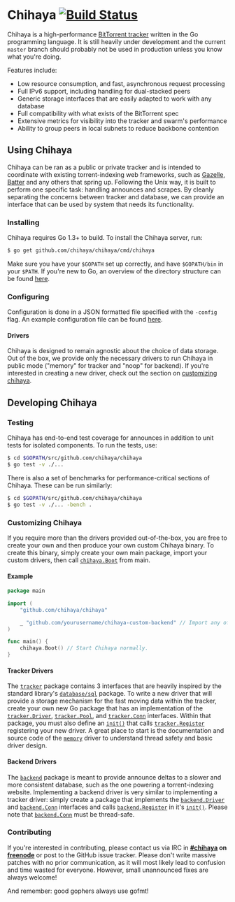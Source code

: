 # Chihaya [![Build Status](https://api.travis-ci.org/chihaya/chihaya.svg?branch=master)](https://travis-ci.org/chihaya/chihaya)

Chihaya is a high-performance [BitTorrent tracker](http://en.wikipedia.org/wiki/BitTorrent_tracker) written in the Go programming language. It is still heavily under development and the current `master` branch should probably not be used in production unless you know what you're doing.

Features include:

- Low resource consumption, and fast, asynchronous request processing
- Full IPv6 support, including handling for dual-stacked peers
- Generic storage interfaces that are easily adapted to work with any database
- Full compatibility with what exists of the BitTorrent spec
- Extensive metrics for visibility into the tracker and swarm's performance
- Ability to group peers in local subnets to reduce backbone contention

## Using Chihaya

Chihaya can be ran as a public or private tracker and is intended to coordinate with existing torrent-indexing web frameworks, such as [Gazelle], [Batter] and any others that spring up. Following the Unix way, it is built to perform one specific task: handling announces and scrapes. By cleanly separating the concerns between tracker and database, we can provide an interface that can be used by system that needs its functionality.

[batter]: https://github.com/wafflesfm/batter
[gazelle]: https://github.com/whatcd/gazelle

### Installing

Chihaya requires Go 1.3+ to build. To install the Chihaya server, run:

```sh
$ go get github.com/chihaya/chihaya/cmd/chihaya
```

Make sure you have your `$GOPATH` set up correctly, and have `$GOPATH/bin` in your `$PATH`. If you're new to Go, an overview of the directory structure can be found [here](http://golang.org/doc/code.html).

### Configuring

Configuration is done in a JSON formatted file specified with the `-config` flag. An example configuration file can be found [here](https://github.com/chihaya/chihaya/blob/master/example.json).

#### Drivers

Chihaya is designed to remain agnostic about the choice of data storage. Out of the box, we provide only the necessary drivers to run Chihaya in public mode ("memory" for tracker and "noop" for backend). If you're interested in creating a new driver, check out the section on [customizing chihaya].

[customizing chihaya]: https://github.com/chihaya/chihaya#customizing-chihaya


## Developing Chihaya

### Testing

Chihaya has end-to-end test coverage for announces in addition to unit tests for isolated components. To run the tests, use:

```sh
$ cd $GOPATH/src/github.com/chihaya/chihaya
$ go test -v ./...
```

There is also a set of benchmarks for performance-critical sections of Chihaya. These can be run similarly:

```sh
$ cd $GOPATH/src/github.com/chihaya/chihaya
$ go test -v ./... -bench .
```

### Customizing Chihaya

If you require more than the drivers provided out-of-the-box, you are free to create your own and then produce your own custom Chihaya binary. To create this binary, simply create your own main package, import your custom drivers, then call [`chihaya.Boot`] from main.

[`chihaya.Boot`]: http://godoc.org/github.com/chihaya/chihaya

#### Example

```go
package main

import (
	"github.com/chihaya/chihaya"

	_ "github.com/yourusername/chihaya-custom-backend" // Import any of your own drivers.
)

func main() {
	chihaya.Boot() // Start Chihaya normally.
}
```

#### Tracker Drivers

The [`tracker`] package contains 3 interfaces that are heavily inspired by the standard library's [`database/sql`] package. To write a new driver that will provide a storage mechanism for the fast moving data within the tracker, create your own new Go package that has an implementation of the [`tracker.Driver`], [`tracker.Pool`], and [`tracker.Conn`] interfaces. Within that package, you must also define an [`init()`] that calls [`tracker.Register`] registering your new driver. A great place to start is the documentation and source code of the [`memory`] driver to understand thread safety and basic driver design.

#### Backend Drivers

The [`backend`] package is meant to provide announce deltas to a slower and more consistent database, such as the one powering a torrent-indexing website. Implementing a backend driver is very similar to implementing a tracker driver: simply create a package that implements the [`backend.Driver`] and [`backend.Conn`] interfaces and calls [`backend.Register`] in it's [`init()`]. Please note that [`backend.Conn`] must be thread-safe.

[`init()`]: http://golang.org/ref/spec#Program_execution
[`database/sql`]: http://godoc.org/database/sql
[`tracker`]: http://godoc.org/github.com/chihaya/chihaya/tracker
[`tracker.Register`]: http://godoc.org/github.com/chihaya/chihaya/tracker#Register
[`tracker.Driver`]: http://godoc.org/github.com/chihaya/chihaya/tracker#Driver
[`tracker.Pool`]: http://godoc.org/github.com/chihaya/chihaya/tracker#Pool
[`tracker.Conn`]: http://godoc.org/github.com/chihaya/chihaya/tracker#Conn
[`memory`]: http://godoc.org/github.com/chihaya/chihaya/tracker/memory
[`backend`]: http://godoc.org/github.com/chihaya/chihaya/backend
[`backend.Register`]: http://godoc.org/github.com/chihaya/chihaya/backend#Register
[`backend.Driver`]: http://godoc.org/github.com/chihaya/chihaya/backend#Driver
[`backend.Conn`]: http://godoc.org/github.com/chihaya/chihaya/backend#Conn

### Contributing

If you're interested in contributing, please contact us via IRC in **[#chihaya] on
[freenode]** or post to the GitHub issue tracker. Please don't write
massive patches with no prior communication, as it will most
likely lead to confusion and time wasted for everyone. However, small
unannounced fixes are always welcome!

[#chihaya]: http://webchat.freenode.net?channels=chihaya
[freenode]: http://freenode.net

And remember: good gophers always use gofmt!
